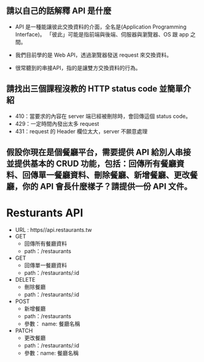 ## 請以自己的話解釋 API 是什麼
- API 是一種能讓彼此交換資料的介面，全名是(Application Programming Interface)。
「彼此」可能是指前端與後端、伺服器與瀏覽器、OS 跟 app 之間。

- 我們目前學的是 Web API，透過瀏覽器發送 request 來交換資料。

- 很常聽到的串接API，指的是讓雙方交換資料的行為。

## 請找出三個課程沒教的 HTTP status code 並簡單介紹
- 410：當要求的內容在 server 端已經被刪除時，會回傳這個 status code。
- 429：一定時間內發出太多 request
- 431：request 的 Header 欄位太大，server 不願意處理

## 假設你現在是個餐廳平台，需要提供 API 給別人串接並提供基本的 CRUD 功能，包括：回傳所有餐廳資料、回傳單一餐廳資料、刪除餐廳、新增餐廳、更改餐廳，你的 API 會長什麼樣子？請提供一份 API 文件。

# Resturants API
- URL : https//api.restaurants.tw
- GET
  - 回傳所有餐廳資料
  - path：/restaurants
- GET
  - 回傳單一餐廳資料
  - path：/restaurants/:id
- DELETE
  - 刪除餐廳
  - path：/restaurants/:id
- POST
  - 新增餐廳
  - path：/restaurants
  - 參數： name: 餐廳名稱
- PATCH
  - 更改餐廳
  - path：/restaurants/:id
  - 參數：name: 餐廳名稱

